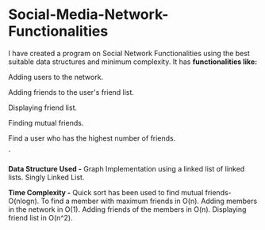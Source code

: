 # Social-Media-Network-Functionalities
I have created a program on Social Network Functionalities using the
best suitable data structures and minimum complexity. It has
**functionalities like:**

Adding users to the network.

Adding friends to the user's friend list.

Displaying friend list.

Finding mutual friends.

Find a user who has the highest number of friends.

`

**Data Structure Used -**
Graph Implementation using a linked list of linked lists.
Singly Linked List.

**Time Complexity -**
Quick sort has been used to find mutual friends- O(nlogn).
To find a member with maximum friends in O(n).
Adding members in the network in O(1).
Adding friends of the members in O(n).
Displaying friend list in O(n^2).
